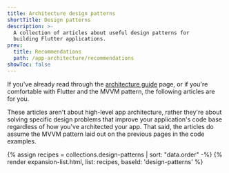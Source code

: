```yaml
---
title: Architecture design patterns
shortTitle: Design patterns
description: >-
  A collection of articles about useful design patterns for
  building Flutter applications.
prev:
  title: Recommendations
  path: /app-architecture/recommendations
showToc: false
---
```


If you've already read through the [architecture guide][] page,
or if you're comfortable with Flutter and the MVVM pattern,
the following articles are for you.

These articles aren't about high-level app architecture,
rather they're about solving specific design problems that improve your
application's code base regardless of how you've architected your app.
That said, the articles do assume the MVVM pattern laid out on the
previous pages in the code examples.

{% assign recipes = collections.design-patterns | sort: "data.order" -%}
{% render expansion-list.html, list: recipes, baseId: 'design-patterns' %}

[architecture guide]: /app-architecture/guide
